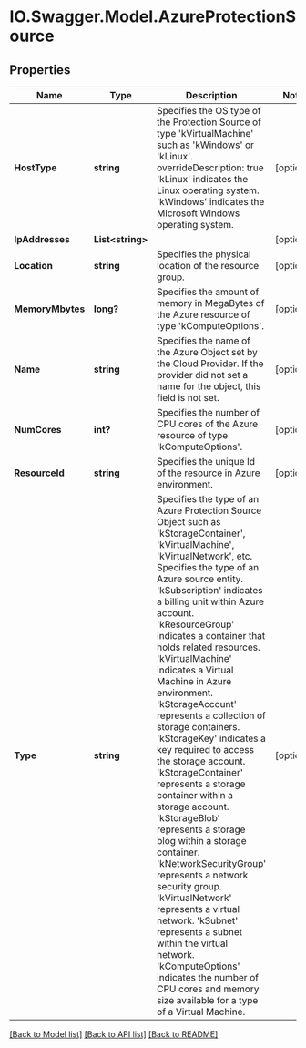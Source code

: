 # IO.Swagger.Model.AzureProtectionSource
## Properties

Name | Type | Description | Notes
------------ | ------------- | ------------- | -------------
**HostType** | **string** | Specifies the OS type of the Protection Source of type &#39;kVirtualMachine&#39; such as &#39;kWindows&#39; or &#39;kLinux&#39;. overrideDescription: true &#39;kLinux&#39; indicates the Linux operating system. &#39;kWindows&#39; indicates the Microsoft Windows operating system. | [optional] 
**IpAddresses** | **List&lt;string&gt;** |  | [optional] 
**Location** | **string** | Specifies the physical location of the resource group. | [optional] 
**MemoryMbytes** | **long?** | Specifies the amount of memory in MegaBytes of the Azure resource of type &#39;kComputeOptions&#39;. | [optional] 
**Name** | **string** | Specifies the name of the Azure Object set by the Cloud Provider. If the provider did not set a name for the object, this field is not set. | [optional] 
**NumCores** | **int?** | Specifies the number of CPU cores of the Azure resource of type &#39;kComputeOptions&#39;. | [optional] 
**ResourceId** | **string** | Specifies the unique Id of the resource in Azure environment. | [optional] 
**Type** | **string** | Specifies the type of an Azure Protection Source Object such as &#39;kStorageContainer&#39;, &#39;kVirtualMachine&#39;, &#39;kVirtualNetwork&#39;, etc. Specifies the type of an Azure source entity. &#39;kSubscription&#39; indicates a billing unit within Azure account. &#39;kResourceGroup&#39; indicates a container that holds related resources. &#39;kVirtualMachine&#39; indicates a Virtual Machine in Azure environment. &#39;kStorageAccount&#39; represents a collection of storage containers. &#39;kStorageKey&#39; indicates a key required to access the storage account. &#39;kStorageContainer&#39; represents a storage container within a storage account. &#39;kStorageBlob&#39; represents a storage blog within a storage container. &#39;kNetworkSecurityGroup&#39; represents a network security group. &#39;kVirtualNetwork&#39; represents a virtual network. &#39;kSubnet&#39; represents a subnet within the virtual network. &#39;kComputeOptions&#39; indicates the number of CPU cores and memory size available for a type of a Virtual Machine. | [optional] 

[[Back to Model list]](../README.md#documentation-for-models) [[Back to API list]](../README.md#documentation-for-api-endpoints) [[Back to README]](../README.md)


